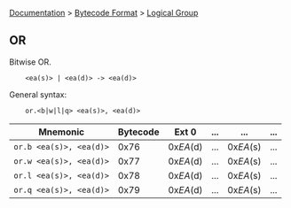 [Documentation](../../README.md) > [Bytecode Format](../README.md) > [Logical Group](../InstructionsLogical.md)

## OR

Bitwise OR.

        <ea(s)> | <ea(d)> -> <ea(d)>

General syntax:

        or.<b|w|l|q> <ea(s)>, <ea(d)>

| Mnemonic | Bytecode | Ext 0 | ... | ... | ... |
| - | - | - | - | - | - |
| `or.b <ea(s)>, <ea(d)>` | 0x76 | 0x*EA*(d) | ... | 0x*EA*(s) | ... |
| `or.w <ea(s)>, <ea(d)>` | 0x77 | 0x*EA*(d) | ... | 0x*EA*(s) | ... |
| `or.l <ea(s)>, <ea(d)>` | 0x78 | 0x*EA*(d) | ... | 0x*EA*(s) | ... |
| `or.q <ea(s)>, <ea(d)>` | 0x79 | 0x*EA*(d) | ... | 0x*EA*(s) | ... |
